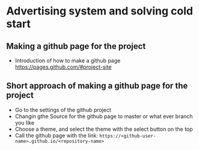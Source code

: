 # Advertising system and solving cold start

## Making a github page for the project

* Introduction of how to make a github page https://pages.github.com/#project-site

## Short approach of making a github page for the project

* Go to the settings of the github project
* Changin gthe Source for the github page to master or what ever branch you like
* Choose a theme, and select the theme with the select button on the top
* Call the github page with the link: `https://<github-user-name>.github.io/<repository-name>`
